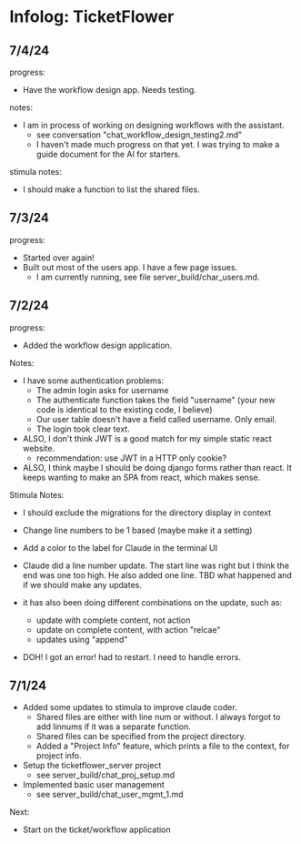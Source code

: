 # Infolog: TicketFlower

## 7/4/24

progress:

- Have the workflow design app. Needs testing.

notes:

- I am in process of working on designing workflows with the assistant.
    - see conversation "chat_workflow_design_testing2.md"
    - I haven't made much progress on that yet. I was trying to make a guide document for the AI for starters. 


stimula notes:

- I should make a function to list the shared files.

## 7/3/24

progress:

- Started over again!
- Built out most of the users app. I have a few page issues.
    - I am currently running, see file server_build/char_users.md.

## 7/2/24

progress:

- Added the workflow design application.


Notes:

- I have some authentication problems:
    - The admin login asks for username
    - The authenticate function takes the field "username" (your new code is identical to the existing code, I believe)
    - Our user table doesn't have a field called username. Only email.
    - The login took clear text.
- ALSO, I don't think JWT is a good match for my simple static react website.
    - recommendation: use JWT in a HTTP only cookie?
- ALSO, I think maybe I should be doing django forms rather than react. It keeps wanting to make an SPA from react, which makes sense.



Stimula Notes:

- I should exclude the migrations for the directory display in context
- Change line numbers to be 1 based (maybe make it a setting)
- Add a color to the label for Claude in the terminal UI

- Claude did a line number update. The start line was right but I think the end was one too high. He also added one line. TBD what happened and if we should make any updates.
- it has also been doing different combinations on the update, such as:
    - update with complete content, not action
    - update on complete content, with action "relcae"
    - updates using "append"
- DOH! I got an error! had to restart. I need to handle errors.


## 7/1/24

- Added some updates to stimula to improve claude coder.
    - Shared files are either with line num or without. I always forgot to add linnums if it was a separate function.
    - Shared files can be specified from the project directory.
    - Added a "Project Info" feature, which prints a file to the context, for project info.
- Setup the ticketflower_server project
    - see server_build/chat_proj_setup.md
- Implemented basic user management
    - see server_build/chat_user_mgmt_1.md


Next:

- Start on the ticket/workflow application
